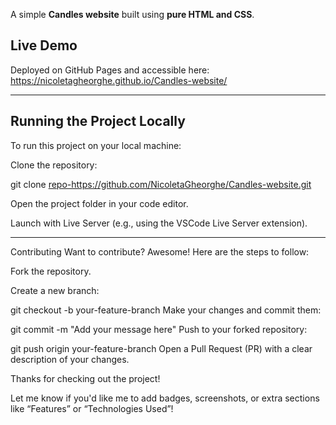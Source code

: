 A simple **Candles website** built using **pure HTML and CSS**.

##  Live Demo

Deployed on GitHub Pages and accessible here: https://nicoletagheorghe.github.io/Candles-website/

---

##  Running the Project Locally

To run this project on your local machine:

 Clone the repository:
  
   git clone <repo-https://github.com/NicoletaGheorghe/Candles-website.git>
   
Open the project folder in your code editor.

Launch with Live Server (e.g., using the VSCode Live Server extension).

 ---
 Contributing
Want to contribute? Awesome!
Here are the steps to follow:

Fork the repository.

Create a new branch:


git checkout -b your-feature-branch
Make your changes and commit them:


git commit -m "Add your message here"
Push to your forked repository:


git push origin your-feature-branch
Open a Pull Request (PR) with a clear description of your changes.

Thanks for checking out the project! 


Let me know if you'd like me to add badges, screenshots, or extra sections like “Features” or “Technologies Used”!

